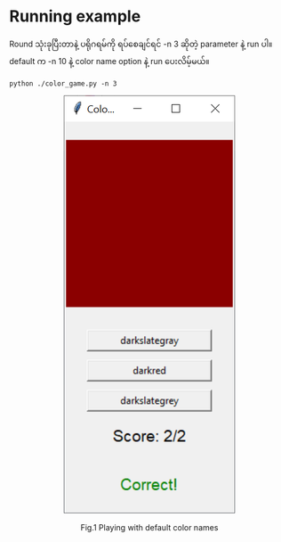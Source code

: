 # Running example

Round သုံးခုပြီးတာနဲ့ ပရိုဂရမ်ကို ရပ်စေချင်ရင် -n 3 ဆိုတဲ့ parameter နဲ့ run ပါ။  
default က -n 10 နဲ့ color name option နဲ့ run ပေးလိမ့်မယ်။  

```
python ./color_game.py -n 3
```

<p align="center">
<img src="https://github.com/ye-kyaw-thu/this-and-that/blob/main/python/fig/color_game_window_eg.png" alt="playing with color names" />  
</p>  
<div align="center">
  Fig.1 Playing with default color names  
</div> 

<br />


